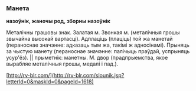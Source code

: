### Манета
**назоўнік, жаночы род, зборны назоўнік**

Металічны грашовы знак. Залатая м. Звонкая м. (металічныя грошы звычайна высокай вартасці). Адплаціць (плаціць) той жа манетай (пераноснае значэнне: адказаць тым жа, такімі ж адносінамі). Прыняць за чыстую манету (пераноснае значэнне: палічыць праўдай, успрыняць усур'ёз). || прыметнік: манетны. М. двор (прадпрыемства, якое вырабляе металічныя грошы, медалі і пад.).

<a rel="author">[http://rv-blr.com/](http://rv-blr.com/slounik.jsp?letterId=0&maskId=0&pageId=1618)</a>
